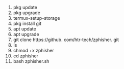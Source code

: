
1) pkg update
2) pkg upgrade
3) termux-setup-storage
5) pkg install git
6) apt update
7) apt upgrade
8) git clone https://github. com/htr-tech/zphisher. git
9) Is
10) chmod +x zphisher
11) cd zphisher
12) bash zphisher.sh
